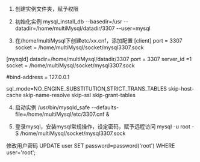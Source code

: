 1. 创建实例文件夹，赋予权限

2. 初始化实例
mysql_install_db --basedir=/usr --datadir=/home/multiMysql/datadir/3307 --user=mysql

3. 在/home/multiMysql下创建etc/xx.cnf，添加配置
[client]
port = 3307
socket = /home/multiMysql/socket/mysql3307.sock

[mysqld]
datadir=/home/multiMysql/datadir/3307
port = 3307
server_id =1
socket = /home/multiMysql/socket/mysql3307.sock


#bind-address = 127.0.0.1

sql_mode=NO_ENGINE_SUBSTITUTION,STRICT_TRANS_TABLES
skip-host-cache
skip-name-resolve
skip-ssl
skip-grant-tables

4. 启动实例
/usr/bin/mysqld_safe --defaults-file=/home/multiMysql/etc/3307.cnf &

5. 登录mysql，安装mysql常规操作，设定密码，赋予远程访问
 mysql -u root -S /home/multiMysql/socket/mysql3307.sock

 修改用户密码
 UPDATE user SET password=password('root') WHERE user='root';  

